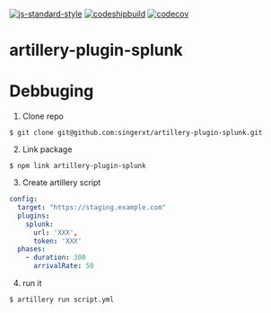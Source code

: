 [![js-standard-style](https://img.shields.io/badge/code%20style-standard-brightgreen.svg)](http://standardjs.com)
[![codeshipbuild](https://codeship.com/projects/f43b6740-ed04-0136-2ba6-6e2c9c91f302/status?branch=master)](https://codeship.com/projects/f43b6740-ed04-0136-2ba6-6e2c9c91f302/status?branch=master)
[![codecov](https://codecov.io/gh/singerxt/artillery-plugin-splunk/branch/master/graph/badge.svg)](https://codecov.io/gh/singerxt/artillery-plugin-splunk)
# artillery-plugin-splunk


# Debbuging

1. Clone repo
```
$ git clone git@github.com:singerxt/artillery-plugin-splunk.git
```

2. Link package
```
$ npm link artillery-plugin-splunk
```

3. Create artillery script

```yml
config:
  target: "https://staging.example.com"
  plugins:
    splunk:
      url: 'XXX',
      token: 'XXX'
  phases:
    - duration: 300
      arrivalRate: 50

```

4. run it
```
$ artillery run script.yml
```
